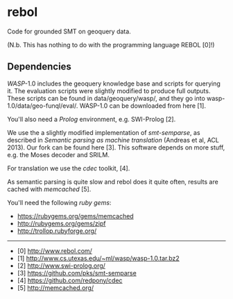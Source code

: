 rebol
=====

Code for grounded SMT on geoquery data.

(N.b. This has nothing to do with the programming language REBOL [0]!)


Dependencies
------------

_WASP_-1.0 includes the geoquery knowledge base and scripts for querying it.
The evaluation scripts were slightly modified to produce full outputs.
These scripts can be found in data/geoquery/wasp/, and they go into wasp-1.0/data/geo-funql/eval/.
WASP-1.0 can be downloaded from here [1].

You'll also need a _Prolog_ environment, e.g. SWI-Prolog [2].

We use the a slightly modified implementation of _smt-semparse_,
as described in *Semantic parsing as machine translation* (Andreas et al, ACL 2013).
Our fork can be found here [3]. This software depends on more stuff, e.g. the Moses decoder
and SRILM.

For translation we use the _cdec_ toolkit, [4].

As semantic parsing is quite slow and rebol does it quite often,
results are cached with _memcached_ [5].

You'll need the following _ruby gems_:
 * https://rubygems.org/gems/memcached
 * http://rubygems.org/gems/zipf
 * http://trollop.rubyforge.org/



---
* [0] http://www.rebol.com/
* [1] http://www.cs.utexas.edu/~ml/wasp/wasp-1.0.tar.bz2
* [2] http://www.swi-prolog.org/
* [3] https://github.com/pks/smt-semparse
* [4] https://github.com/redpony/cdec
* [5] http://memcached.org/

